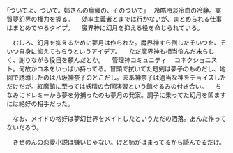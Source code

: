 ｢ついでよ、ついで。姉さんの癇癪の、そのついで｣
　冷酷冷淡冷血の冷静。実質夢幻界の権力を握る。
　効率主義者とまでは行かないが、まとめられる仕事はまとめてやるタイプ。
　魔界神に幻月を抑える役を命じられている。

　むしろ、幻月を抑えるために夢月は作られた。魔界神すら倒したそいつを、そいつ自身に抑えてもらうというアイデア。
　ただ魔界神も相当悩んだ末らしく、謝りながら役目を頼んだとか。
　管理神コミュニティ
　コネクショニスト。何故かコネをいっぱい持ってる。冒頭で拭いてた短剣は夢子のものだし、地図で誘導したのは八坂神奈子のとこだし。まあ神奈子は適当な神をチョイスしただけだが。紅魔館に至っては妖精の合同演習という館ぐるみの付き合い。
　ちなみにドレミーから夢を分捕ったのも夢月の発案。調子に乗ってた幻月を凹ますには絶好の相手だった。

　なお、メイドの格好は夢幻世界をメイドしたというただの洒落。あんた作ってないだろう。

　きせのんの恋愛小説は嫌いじゃない。けど姉がはまってるから読んでるだけ。
　
